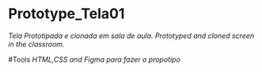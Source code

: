 # Prototype_Tela01
_Tela Prototipada e clonada em sala de aula. Prototyped and cloned screen in the classroom._

#Tools
_HTML,CSS and Figma para fazer o propotipo_
